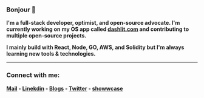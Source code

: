 <h3>Bonjour 👋 </h1>

<b>I'm a full-stack developer, optimist, and open-source advocate. I'm currently working on my OS app called [dashlit.com](https://dashlit.com) and contributing to multiple open-source projects.<b/>

<b>I mainly build with React, Node, GO, AWS, and Solidity but I'm always learning new tools & technologies.</b>


--------

<h3 align="left">Connect with me:</h3>

[Mail](mailto:pratiktiwari1212@gmail.com) -
[Linekdin](https://www.linkedin.com/in/pratiktiwari12/) - 
[Blogs](https://blogs.tiwaripratik.com/) -
[Twitter](https://twitter.com/pratikk_tiwari) -
[showwcase](https://www.showwcase.com/pratik-codes)











